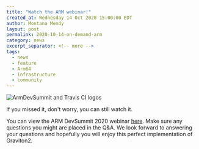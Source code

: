 ```yaml
---
title: "Watch the ARM webinar!"
created_at: Wednesday 14 Oct 2020 15:00:00 EDT
author: Montana Mendy
layout: post
permalink: 2020-10-14-on-demand-arm
category: news
excerpt_separator: <!-- more --> 
tags:
  - news
  - feature
  - Arm64
  - infrastructure
  - community
---
```


![ArmDevSummit and Travis CI logos](/images/Arm.png)

If you missed it, don't worry, you can still watch it. 

<!-- more -->

You can view the ARM DevSummit 2020 webinar [here](https://devsummit.arm.com/agenda/?search=Travis#/). Make sure any questions you might are placed in the Q&A. We look forward to answering your questions and hopefully you will enjoy this perfect implementation of Graviton2.
